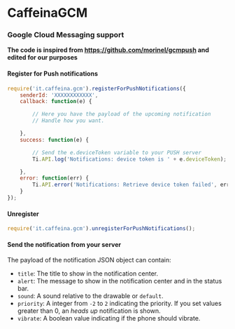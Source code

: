 # CaffeinaGCM

### Google Cloud Messaging support

**The code is inspired from https://github.com/morinel/gcmpush and edited for our purposes**

#### Register for Push notifications

```js
require('it.caffeina.gcm').registerForPushNotifications({
	senderId: 'XXXXXXXXXXXX',
	callback: function(e) {

		// Here you have the payload of the upcoming notification
		// Handle how you want.

	},
	success: function(e) {

		// Send the e.deviceToken variable to your PUSH server
		Ti.API.log('Notifications: device token is ' + e.deviceToken);

	},
	error: function(err) {
		Ti.API.error('Notifications: Retrieve device token failed', err);
	}
});
```


#### Unregister

```js
require('it.caffeina.gcm').unregisterForPushNotifications();
```


#### Send the notification from your server

The payload of the notification JSON object can contain:

* `title`: The title to show in the notification center.
* `alert`: The message to show in the notification center and in the status bar.
* `sound`: A sound relative to the drawable or `default`.
* `priority`: A integer from `-2` to `2` indicating the priority. If you set values greater than 0, an *heads up* notification is shown.
* `vibrate`: A boolean value indicating if the phone should vibrate.